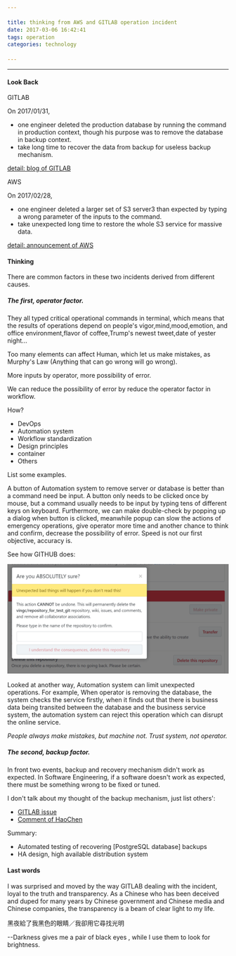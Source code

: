 ```yaml
---

title: thinking from AWS and GITLAB operation incident
date: 2017-03-06 16:42:41
tags: operation
categories: technology

---
```




------

#### Look Back

GITLAB

On 2017/01/31, 

- one engineer deleted the production database by running the command in production context, though his purpose was to remove the database in backup context.
- take long time to recover the data from backup for useless backup mechanism.

[detail: blog of GITLAB](https://about.gitlab.com/2017/02/01/gitlab-dot-com-database-incident/)

AWS

On 2017/02/28, 

- one engineer deleted a larger set of S3 server3 than expected by typing a wrong parameter of the inputs to the command. 
- take unexpected long time to restore the whole S3 service for massive data.

[detail: announcement of AWS](https://aws.amazon.com/cn/message/41926/)



#### Thinking

There are common factors in these two incidents derived from different causes.

##### The first, operator factor.

They all typed critical operational commands in terminal, which means that the results of operations depend on people's vigor,mind,mood,emotion, and office environment,flavor of coffee,Trump's newest tweet,date of yester night...

Too many elements can affect Human, which let us make mistakes, as Murphy's Law (Anything that can go wrong will go wrong).

More inputs by operator, more possibility of error.

We can reduce the possibility of error by reduce the operator factor in workflow.

How?

* DevOps
* Automation system
* Workflow standardization
* Design principles
* container
* Others



List some examples. 

A button of Automation system to remove server or database is better than a command need be input. A button only needs to be clicked once by mouse, but a command usually needs to be input by typing tens of different keys on keyboard. Furthermore, we can make double-check by popping up a dialog when button is clicked, meanwhile popup can slow the actions of emergency operations, give operator more time and another chance to think and confirm, decrease the possibility of error. Speed is not our first objective, accuracy is. 

See how GITHUB does:

![DangeAction](/images/critical_popup.png)



Looked at another way, Automation system can limit unexpected operations. For example, When operator is removing the database, the system checks the service firstly, when it finds out that there is business data being transited between the database and the business service system, the automation system can reject this operation which can disrupt the online service.

_People always make mistakes, but machine not. Trust system, not operator._

##### The second, backup factor.

In front two events, backup and recovery mechanism didn't work as expected. In Software Engineering, if a software doesn't work as expected, there must be something wrong to be fixed or tuned.

I don't talk about my thought of the backup mechanism, just list others':

* [GITLAB issue](https://gitlab.com/gitlab-com/infrastructure/issues/1102)
* [Comment of HaoChen](https://gitlab.com/gitlab-com/www-gitlab-com/issues/1108)

Summary:

- Automated testing of recovering [PostgreSQL database] backups
- HA design, high available distribution system



#### Last words

I was surprised and moved by the way GITLAB dealing with the incident, loyal to the truth and transparency. As a Chinese who has been deceived and duped for many years by Chinese government and Chinese media and Chinese companies, the transparency is a beam of clear light to my life.



黑夜給了我黑色的眼睛／我卻用它尋找光明

--Darkness gives me a pair of black eyes , while I use them to look for brightness.